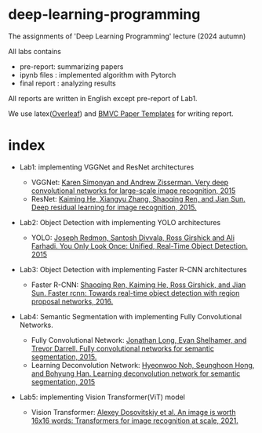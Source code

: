 # deep-learning-programming
The assignments of 'Deep Learning Programming' lecture (2024 autumn)

All labs contains 
- pre-report: summarizing papers
- ipynb files : implemented algorithm with Pytorch
- final report : analyzing results

All reports are written in English except pre-report of Lab1.

We use latex([Overleaf](https://www.overleaf.com/)) and [BMVC Paper Templates](https://github.com/BritishMachineVisionAssociation/BMVCTemplate) for writing report.

# index
- Lab1: implementing VGGNet and ResNet architectures
    - VGGNet: [Karen Simonyan and Andrew Zisserman. Very deep convolutional networks for large-scale image recognition, 2015](https://arxiv.org/abs/1409.1556)
    - ResNet: [Kaiming He, Xiangyu Zhang, Shaoqing Ren, and Jian Sun. Deep residual learning for image recognition, 2015.](https://arxiv.org/abs/1512.03385)

- Lab2: Object Detection with implementing YOLO architectures
    - YOLO: [Joseph Redmon, Santosh Divvala, Ross Girshick and Ali Farhadi. You Only Look Once: Unified, Real-Time Object Detection. 2015](https://arxiv.org/abs/1506.02640)
- Lab3: Object Detection with implementing Faster R-CNN architectures
    - Faster R-CNN: [Shaoqing Ren, Kaiming He, Ross Girshick, and Jian Sun. Faster rcnn: Towards real-time object detection with region proposal networks, 2016.](https://arxiv.org/abs/1506.01497)
- Lab4: Semantic Segmentation with implementing Fully Convolutional Networks.
    - Fully Convolutional Network: [Jonathan Long, Evan Shelhamer, and Trevor Darrell. Fully convolutional networks for semantic segmentation, 2015.](https://arxiv.org/abs/1411.4038)
    - Learning Deconvolution Network: [Hyeonwoo Noh, Seunghoon Hong, and Bohyung Han. Learning deconvolution network for semantic segmentation, 2015](https://arxiv.org/abs/1505.04366)
- Lab5: implementing Vision Transformer(ViT) model
    - Vision Transformer: [Alexey Dosovitskiy et al. An image is worth 16x16 words: Transformers for image recognition at scale, 2021.](https://arxiv.org/abs/2010.11929)